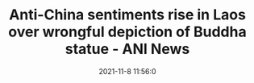 ---
"title": "Anti-China sentiments rise in Laos over wrongful depiction of Buddha statue - ANI News"
"date": "2021-11-8 11:56:0"
"feed_name": "GOOGLENEWSMINING"
"feed_website": "https://news.google.com/search?q=mining%2Bincident&hl=en-US&gl=US&ceid=US:en"
"feed_rss": "https://news.google.com/rss/search?q=mining%2Bincident&hl=en-US&gl=US&ceid=US:en"
"link": "https://www.aninews.in/news/world/asia/anti-china-sentiments-rise-in-laos-over-wrongful-depiction-of-buddha-statue20211108172604"
"source": "{'href': 'https://www.aninews.in', 'title': 'ANI News'}"
"file": "_posts/2021-1-1-90a74bf6232d968e14648a605894ec58729f6573.md"
"accident": "0"
"drilling": "0"
"dead": "0"
"injured": "0"
"arrested": "0"
"place": "unknown place"
"where": "unknown site"
"causes": "unknown"
"place_uri": "unknown place"
---